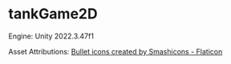 # tankGame2D

Engine: Unity 2022.3.47f1

Asset Attributions:
<a href="https://www.flaticon.com/free-icons/bullet" title="bullet icons">Bullet icons created by Smashicons - Flaticon</a>